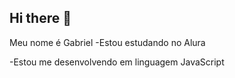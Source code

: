 ## Hi there 👋

Meu nome é Gabriel
-Estou estudando no Alura

-Estou me desenvolvendo em linguagem JavaScript

